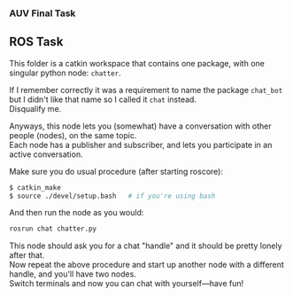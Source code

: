 ### AUV Final Task
## ROS Task

This folder is a catkin workspace that contains one package, with one singular python node: `chatter`.

If I remember correctly it was a requirement to name the package `chat_bot` but I didn't like that name so I called it `chat` instead.  
Disqualify me.

Anyways, this node lets you (somewhat) have a conversation with other people (nodes), on the same topic.  
Each node has a publisher and subscriber, and lets you participate in an active conversation.

Make sure you do usual procedure (after starting roscore):
```sh
$ catkin_make
$ source ./devel/setup.bash   # if you're using bash
```

And then run the node as you would:
```sh
rosrun chat chatter.py
```

This node should ask you for a chat "handle" and it should be pretty lonely after that.   
Now repeat the above procedure and start up another node with a different handle, and you'll have two nodes.   
Switch terminals and now you can chat with yourself—have fun!
